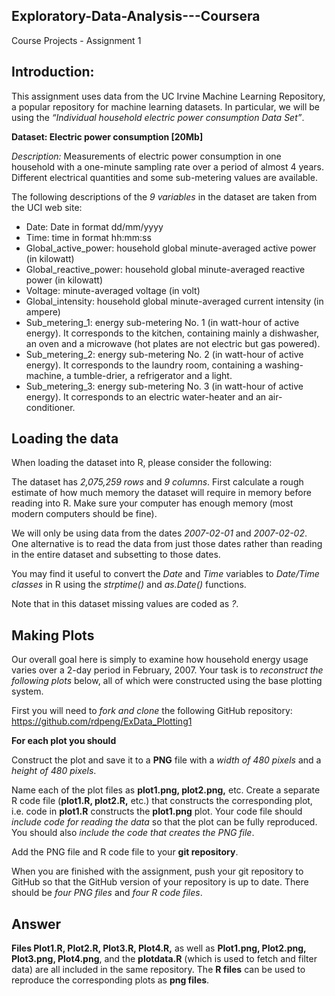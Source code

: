 ## Exploratory-Data-Analysis---Coursera
Course Projects - Assignment 1

## Introduction:
This assignment uses data from the UC Irvine Machine Learning Repository, a popular 
repository for machine learning datasets. In particular, we will be using the 
*“Individual household electric power consumption Data Set”*.

**Dataset: Electric power consumption [20Mb]**

*Description:* Measurements of electric power consumption in one household 
with a one-minute sampling rate over a period of almost 4 years. Different 
electrical quantities and some sub-metering values are available.

The following descriptions of the *9 variables* in the dataset are taken from 
the UCI web site:

  *  Date: Date in format dd/mm/yyyy
  *  Time: time in format hh:mm:ss
  *  Global_active_power: household global minute-averaged active power 
  (in kilowatt)
  *  Global_reactive_power: household global minute-averaged reactive power 
  (in kilowatt)
  *  Voltage: minute-averaged voltage (in volt)
  *  Global_intensity: household global minute-averaged current intensity 
  (in ampere)
  *  Sub_metering_1: energy sub-metering No. 1 (in watt-hour of active energy). 
  It corresponds to the kitchen, containing mainly a dishwasher, an oven and a 
  microwave (hot plates are not electric but gas powered).
  *  Sub_metering_2: energy sub-metering No. 2 (in watt-hour of active energy). 
  It corresponds to the laundry room, containing a washing-machine, a tumble-drier, 
  a refrigerator and a light.
  *  Sub_metering_3: energy sub-metering No. 3 (in watt-hour of active energy). 
  It corresponds to an electric water-heater and an air-conditioner.

## Loading the data
When loading the dataset into R, please consider the following:

The dataset has *2,075,259 rows* and *9 columns*. First calculate a rough 
estimate of how much memory the dataset will require in memory before reading 
into R. Make sure your computer has enough memory (most modern computers 
should be fine).

We will only be using data from the dates *2007-02-01* and *2007-02-02*. 
One alternative is to read the data from just those dates rather than reading 
in the entire dataset and subsetting to those dates.

You may find it useful to convert the *Date* and *Time* variables to 
*Date/Time classes* in R using the *strptime()* and *as.Date()* functions.

Note that in this dataset missing values are coded as *?*.

## Making Plots
Our overall goal here is simply to examine how household energy usage varies 
over a 2-day period in February, 2007. Your task is to *reconstruct the following 
plots* below, all of which were constructed using the base plotting system.

First you will need to *fork and clone* the following GitHub repository: 
https://github.com/rdpeng/ExData_Plotting1

**For each plot you should**

Construct the plot and save it to a **PNG** file with a *width of 480 
pixels* and a *height of 480 pixels*.

Name each of the plot files as **plot1.png, plot2.png,** etc.
Create a separate R code file (**plot1.R, plot2.R,** etc.) that constructs 
the corresponding plot, i.e. code in **plot1.R** constructs the **plot1.png** 
plot. Your code file should *include code for reading the data* so that the 
plot can be fully reproduced. You should also *include the code that creates 
the PNG file*.

Add the PNG file and R code file to your **git repository**.

When you are finished with the assignment, push your git repository to GitHub so 
that the GitHub version of your repository is up to date. There should be *four 
PNG files* and *four R code files*.

## Answer
**Files Plot1.R, Plot2.R, Plot3.R, Plot4.R,** as well as **Plot1.png, Plot2.png, 
Plot3.png, Plot4.png**, and the **plotdata.R** (which is used to fetch and filter 
data) are all included in the same repository. The **R files** can be used to 
reproduce the corresponding plots as **png files**.

